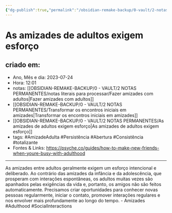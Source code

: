 ```yaml
---
{"dg-publish":true,"permalink":"/obsidian-remake-backup/0-vault/2-notas-permanentes/as-amizades-de-adultos-exigem-esforco/","tags":["permanente","AmizadeAdulta","Persistência","Abertura","Consistência","totalizante","Adulthood","SocialInteractions"],"dgHomeLink":true,"dgShowLocalGraph":true,"dgShowFileTree":true,"dgEnableSearch":true,"noteIcon":""}
---
```


# As amizades de adultos exigem esforço

## criado em: 
-  Ano, Mês e dia: 2023-07-24
- Hora: 12:01
- notas: [[OBSIDIAN-REMAKE-BACKUP/0 - VAULT/2 NOTAS PERMANENTES/notas literais para processar/Fazer amizades com adultos\|Fazer amizades com adultos]]
- [[OBSIDIAN-REMAKE-BACKUP/0 - VAULT/2 NOTAS PERMANENTES/Transformar os encontros iniciais em amizades\|Transformar os encontros iniciais em amizades]]
- [[OBSIDIAN-REMAKE-BACKUP/0 - VAULT/2 NOTAS PERMANENTES/As amizades de adultos exigem esforço\|As amizades de adultos exigem esforço]]
- tags: #AmizadeAdulta #Persistência #Abertura #Consistência #totalizante 
- Fontes & Links: https://psyche.co/guides/how-to-make-new-friends-when-youre-busy-with-adulthood
---
As amizades entre adultos geralmente exigem um esforço intencional e deliberado. Ao contrário das amizades da infância e da adolescência, que prosperam com interações espontâneas, os adultos muitas vezes são apanhados pelas exigências da vida e, portanto, os amigos não são feitos automaticamente. Precisamos criar oportunidades para conhecer novas pessoas regularmente, iniciar o contato, promover interações regulares e nos envolver mais profundamente ao longo do tempo. - Amizades #Adulthood #SocialInteractions